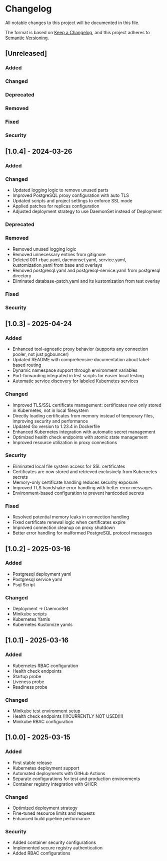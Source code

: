 # Changelog

All notable changes to this project will be documented in this file.

The format is based on [Keep a Changelog](https://keepachangelog.com/en/1.0.0/),
and this project adheres to [Semantic Versioning](https://semver.org/spec/v2.0.0.html).

## [Unreleased]

### Added

### Changed

### Deprecated

### Removed

### Fixed

### Security

## [1.0.4] - 2024-03-26

### Added

### Changed

- Updated logging logic to remove unused parts
- Improved PostgreSQL proxy configuration with auto TLS
- Updated scripts and project settings to enforce SSL mode
- Applied patches for replicas configuration
- Adjusted deployment strategy to use DaemonSet instead of Deployment

### Deprecated

### Removed

- Removed unused logging logic
- Removed unnecessary entries from gitignore
- Deleted 001-rbac.yaml, daemonset.yaml, service.yaml, kustomization.yaml from base and overlays
- Removed postgresql.yaml and postgresql-service.yaml from postgresql directory
- Eliminated database-patch.yaml and its kustomization from test overlay

### Fixed

### Security

## [1.0.3] - 2025-04-24

### Added

- Enhanced tool-agnostic proxy behavior (supports any connection pooler, not just pgbouncer)
- Updated README with comprehensive documentation about label-based routing
- Dynamic namespace support through environment variables
- Port-forwarding integrated in test scripts for easier local testing
- Automatic service discovery for labeled Kubernetes services

### Changed

- Improved TLS/SSL certificate management: certificates now only stored in Kubernetes, not in local filesystem
- Directly loading certificates from memory instead of temporary files, improving security and performance
- Updated Go version to 1.23.4 in Dockerfile
- Enhanced Kubernetes integration with automatic secret management
- Optimized health check endpoints with atomic state management
- Improved resource utilization in proxy connections

### Security

- Eliminated local file system access for SSL certificates
- Certificates are now stored and retrieved exclusively from Kubernetes secrets
- Memory-only certificate handling reduces security exposure
- Improved TLS handshake error handling with better error messages
- Environment-based configuration to prevent hardcoded secrets

### Fixed

- Resolved potential memory leaks in connection handling
- Fixed certificate renewal logic when certificates expire
- Improved connection cleanup on proxy shutdown
- Better error handling for malformed PostgreSQL protocol messages

## [1.0.2] - 2025-03-16

### Added

- Postgresql deployment yaml
- Postgresql service yaml
- Psql Script

### Changed

- Deployment -> DaemonSet
- Minikube scripts
- Kubernetes Yamls
- Kubernetes Kustomize yamls

## [1.0.1] - 2025-03-16

### Added

- Kubernetes RBAC configuration
- Health check endpoints
- Startup probe
- Liveness probe
- Readiness probe

### Changed

- Minikube test environment setup
- Health check endpoints (!!!CURRENTLY NOT USED!!!)
- Minikube RBAC configuration

## [1.0.0] - 2025-03-15

### Added

- First stable release
- Kubernetes deployment support
- Automated deployments with GitHub Actions
- Separate configurations for test and production environments
- Container registry integration with GHCR

### Changed

- Optimized deployment strategy
- Fine-tuned resource limits and requests
- Enhanced build pipeline performance

### Security

- Added container security configurations
- Implemented secure registry authentication
- Added RBAC configurations
